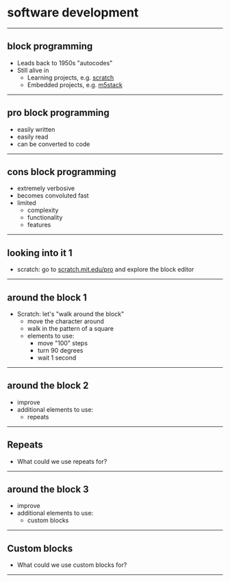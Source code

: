 # software development

---

## block programming

- Leads back to 1950s "autocodes"
- Still alive in
  - Learning projects, e.g. [scratch](https://scratch.mit.edu/)
  - Embedded projects, e.g. [m5stack](https://flow.m5stack.com/)

---

## pro block programming

- easily written
- easily read
- can be converted to code

---

## cons block programming

- extremely verbosive
- becomes convoluted fast
- limited
  - complexity
  - functionality
  - features

---

## looking into it 1

- scratch: go to [scratch.mit.edu/pro](https://scratch.mit.edu/projects/editor/) and explore the block editor


---

## around the block 1

- Scratch: let's "walk around the block"
  - move the character around
  - walk in the pattern of a square
  - elements to use:
    - move "100" steps
    - turn 90 degrees
    - wait 1 second

---

## around the block 2

- improve
- additional elements to use:
  - repeats

---

## Repeats

- What could we use repeats for?

---

## around the block 3

- improve
- additional elements to use:
  - custom blocks

---

## Custom blocks

- What could we use custom blocks for?

---
